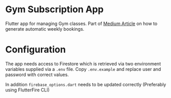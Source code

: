 # Gym Subscription App

Flutter app for managing Gym classes. Part of [Medium Article](https://medium.com/@fredrik.jacobson/creating-a-subscription-bot-for-gym-classes-f00c33958894) on how to generate automatic weekly bookings.

# Configuration

The app needs access to Firestore which is retrieved via two environment variables supplied via a `.env` file. Copy `.env.example` and replace user and password with correct values.

In addition `firebase_options.dart` needs to be updated correctly (Preferably using FlutterFire CLI)